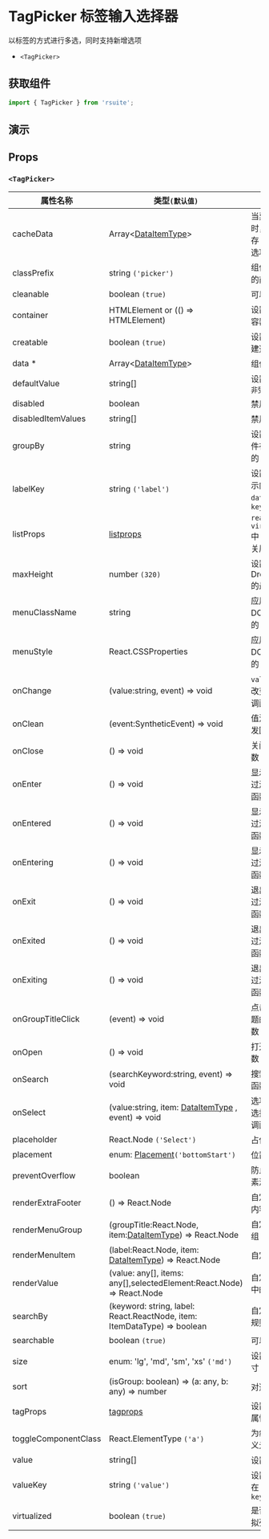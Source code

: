 # TagPicker 标签输入选择器

以标签的方式进行多选，同时支持新增选项

- `<TagPicker>`

## 获取组件

```js
import { TagPicker } from 'rsuite';
```

## 演示

<!--{demo}-->

## Props

### `<TagPicker>`

| 属性名称             | 类型`(默认值)`                                                           | 描述                                   |
| -------------------- | ------------------------------------------------------------------------ | -------------------------------------- |
| cacheData            | Array&lt;[DataItemType](#types)&gt;                                      | 当异步搜索时，用于缓存 `value` 的选项  |
| classPrefix          | string `('picker')`                                                      | 组件 CSS 类的前缀                      |
| cleanable            | boolean `(true)`                                                         | 可以清除                               |
| container            | HTMLElement or (() => HTMLElement)                                       | 设置渲染的容器                         |
| creatable            | boolean `(true)`                                                         | 设置可以新建选项                       |
| data \*              | Array&lt;[DataItemType](#types)&gt;                                      | 组件数据                               |
| defaultValue         | string[]                                                                 | 设置默认值 `非受控`                    |
| disabled             | boolean                                                                  | 禁用组件                               |
| disabledItemValues   | string[]                                                                 | 禁用选项                               |
| groupBy              | string                                                                   | 设置分组条件在 `data` 中的 `key`       |
| labelKey             | string `('label')`                                                       | 设置选项显示内容在 `data` 中的 `key`   |
| listProps            | [listprops]                                                              | `react-virtualized` 中 List 的相关属性 |
| maxHeight            | number `(320)`                                                           | 设置 Dropdown 的最大高度               |
| menuClassName        | string                                                                   | 应用于菜单 DOM 节点的 css class        |
| menuStyle            | React.CSSProperties                                                      | 应用于菜单 DOM 节点的 style            |
| onChange             | (value:string, event) => void                                            | `value` 发生改变时的回调函数           |
| onClean              | (event:SyntheticEvent) => void                                           | 值清理时触发回调                       |
| onClose              | () => void                                                               | 关闭回调函数                           |
| onEnter              | () => void                                                               | 显示前动画过渡的回调函数               |
| onEntered            | () => void                                                               | 显示后动画过渡的回调函数               |
| onEntering           | () => void                                                               | 显示中动画过渡的回调函数               |
| onExit               | () => void                                                               | 退出前动画过渡的回调函数               |
| onExited             | () => void                                                               | 退出后动画过渡的回调函数               |
| onExiting            | () => void                                                               | 退出中动画过渡的回调函数               |
| onGroupTitleClick    | (event) => void                                                          | 点击分组标题的回调函数                 |
| onOpen               | () => void                                                               | 打开回调函数                           |
| onSearch             | (searchKeyword:string, event) => void                                    | 搜索的回调函数                         |
| onSelect             | (value:string, item: [DataItemType](#types) , event) => void             | 选项被点击选择后的回调函数             |
| placeholder          | React.Node `('Select')`                                                  | 占位符                                 |
| placement            | enum: [Placement](#types)`('bottomStart')`                               | 位置                                   |
| preventOverflow      | boolean                                                                  | 防止浮动元素溢出                       |
| renderExtraFooter    | () => React.Node                                                         | 自定义页脚内容                         |
| renderMenuGroup      | (groupTitle:React.Node, item:[DataItemType](#types)) => React.Node       | 自定义选项组                           |
| renderMenuItem       | (label:React.Node, item: [DataItemType](#types)) => React.Node           | 自定义选项                             |
| renderValue          | (value: any[], items: any[],selectedElement:React.Node) => React.Node    | 自定义被选中的选项                     |
| searchBy             | (keyword: string, label: React.ReactNode, item: ItemDataType) => boolean | 自定义搜索规则                         |
| searchable           | boolean `(true)`                                                         | 可以搜索                               |
| size                 | enum: 'lg', 'md', 'sm', 'xs' `('md')`                                    | 设置组件尺寸                           |
| sort                 | (isGroup: boolean) => (a: any, b: any) => number                         | 对选项排序                             |
| tagProps             | [tagprops]                                                               | 设置 Tag 的属性                        |
| toggleComponentClass | React.ElementType `('a')`                                                | 为组件自定义元素类型                   |
| value                | string[]                                                                 | 设置值 `受控`                          |
| valueKey             | string `('value')`                                                       | 设置选项值在 `data` 中的 `key`         |
| virtualized          | boolean `(true)`                                                         | 是否开启虚拟列表                       |

[listprops]: https://github.com/bvaughn/react-virtualized/blob/master/docs/List.md#prop-types
[tagprops]: https://rsuitejs.com/components/tag#Props
